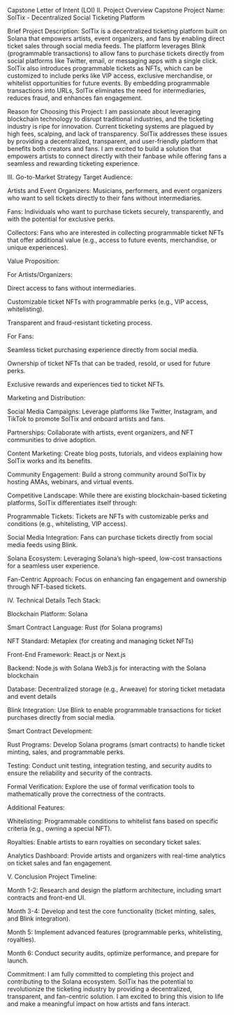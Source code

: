 Capstone Letter of Intent (LOI)
II. Project Overview
Capstone Project Name: SolTix - Decentralized Social Ticketing Platform

Brief Project Description:
SolTix is a decentralized ticketing platform built on Solana that empowers artists, event organizers, and fans by enabling direct ticket sales through social media feeds. The platform leverages Blink (programmable transactions) to allow fans to purchase tickets directly from social platforms like Twitter, email, or messaging apps with a single click. SolTix also introduces programmable tickets as NFTs, which can be customized to include perks like VIP access, exclusive merchandise, or whitelist opportunities for future events. By embedding programmable transactions into URLs, SolTix eliminates the need for intermediaries, reduces fraud, and enhances fan engagement.

Reason for Choosing this Project:
I am passionate about leveraging blockchain technology to disrupt traditional industries, and the ticketing industry is ripe for innovation. Current ticketing systems are plagued by high fees, scalping, and lack of transparency. SolTix addresses these issues by providing a decentralized, transparent, and user-friendly platform that benefits both creators and fans. I am excited to build a solution that empowers artists to connect directly with their fanbase while offering fans a seamless and rewarding ticketing experience.

III. Go-to-Market Strategy
Target Audience:

Artists and Event Organizers: Musicians, performers, and event organizers who want to sell tickets directly to their fans without intermediaries.

Fans: Individuals who want to purchase tickets securely, transparently, and with the potential for exclusive perks.

Collectors: Fans who are interested in collecting programmable ticket NFTs that offer additional value (e.g., access to future events, merchandise, or unique experiences).

Value Proposition:

For Artists/Organizers:

Direct access to fans without intermediaries.

Customizable ticket NFTs with programmable perks (e.g., VIP access, whitelisting).

Transparent and fraud-resistant ticketing process.

For Fans:

Seamless ticket purchasing experience directly from social media.

Ownership of ticket NFTs that can be traded, resold, or used for future perks.

Exclusive rewards and experiences tied to ticket NFTs.

Marketing and Distribution:

Social Media Campaigns: Leverage platforms like Twitter, Instagram, and TikTok to promote SolTix and onboard artists and fans.

Partnerships: Collaborate with artists, event organizers, and NFT communities to drive adoption.

Content Marketing: Create blog posts, tutorials, and videos explaining how SolTix works and its benefits.

Community Engagement: Build a strong community around SolTix by hosting AMAs, webinars, and virtual events.

Competitive Landscape:
While there are existing blockchain-based ticketing platforms, SolTix differentiates itself through:

Programmable Tickets: Tickets are NFTs with customizable perks and conditions (e.g., whitelisting, VIP access).

Social Media Integration: Fans can purchase tickets directly from social media feeds using Blink.

Solana Ecosystem: Leveraging Solana’s high-speed, low-cost transactions for a seamless user experience.

Fan-Centric Approach: Focus on enhancing fan engagement and ownership through NFT-based tickets.

IV. Technical Details
Tech Stack:

Blockchain Platform: Solana

Smart Contract Language: Rust (for Solana programs)

NFT Standard: Metaplex (for creating and managing ticket NFTs)

Front-End Framework: React.js or Next.js

Backend: Node.js with Solana Web3.js for interacting with the Solana blockchain

Database: Decentralized storage (e.g., Arweave) for storing ticket metadata and event details

Blink Integration: Use Blink to enable programmable transactions for ticket purchases directly from social media.

Smart Contract Development:

Rust Programs: Develop Solana programs (smart contracts) to handle ticket minting, sales, and programmable perks.

Testing: Conduct unit testing, integration testing, and security audits to ensure the reliability and security of the contracts.

Formal Verification: Explore the use of formal verification tools to mathematically prove the correctness of the contracts.

Additional Features:

Whitelisting: Programmable conditions to whitelist fans based on specific criteria (e.g., owning a special NFT).

Royalties: Enable artists to earn royalties on secondary ticket sales.

Analytics Dashboard: Provide artists and organizers with real-time analytics on ticket sales and fan engagement.

V. Conclusion
Project Timeline:

Month 1-2: Research and design the platform architecture, including smart contracts and front-end UI.

Month 3-4: Develop and test the core functionality (ticket minting, sales, and Blink integration).

Month 5: Implement advanced features (programmable perks, whitelisting, royalties).

Month 6: Conduct security audits, optimize performance, and prepare for launch.

Commitment:
I am fully committed to completing this project and contributing to the Solana ecosystem. SolTix has the potential to revolutionize the ticketing industry by providing a decentralized, transparent, and fan-centric solution. I am excited to bring this vision to life and make a meaningful impact on how artists and fans interact.

